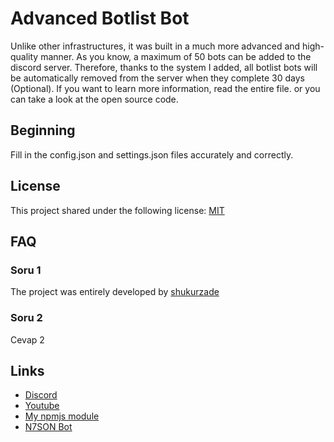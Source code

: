 # Advanced Botlist Bot 

Unlike other infrastructures, it was built in a much more advanced and high-quality manner. As you know, a maximum of 50 bots can be added to the discord server. Therefore, thanks to the system I added, all botlist bots will be automatically removed from the server when they complete 30 days (Optional). If you want to learn more information, read the entire file. or you can take a look at the open source code.

## Beginning

Fill in the config.json and settings.json files accurately and correctly.


## License

This project shared under the following license: [MIT](LICENSE)

## FAQ

### Soru 1

The project was entirely developed by [shukurzade](https://github.com/sshukurzade)

### Soru 2

Cevap 2


## Links

- [Discord](https://discord.gg/eweRSKu3WG)
- [Youtube](https://youtube.com/@sshukurzade)
- [My npmjs module](https://npmjs.com/package/sennur)
- [N7SON Bot](https://bit.ly/whisperbot)
